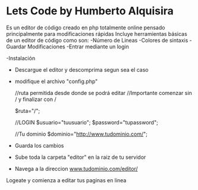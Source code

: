 
# Lets Code by Humberto Alquisira

Es un editor de código creado en php totalmente online pensado principalmente para modificaciones rápidas
Incluye herramientas básicas de un editor de código como son:
-Número de Lineas
-Colores de sintaxis
-Guardar Modificaciones
-Entrar mediante un login


-Instalación
* Descargue el editor y descomprima segun sea el caso
* modifique el archivo "config.php"
  
   //ruta permitida desde donde se podrá editar
   //Importante comenzar sin / y finalizar con /

  $ruta="/"; 

  //LOGIN
  $usuario="tuusuario";
  $password="tupassword";

  //Tu dominio
  $dominio="http://www.tudominio.com/";
  
* Guarda los cambios
* Sube toda la carpeta "editor" en la raiz de tu servidor
* Navega a la direccion www.tudominio.com/editor/

Logeate y comienza a editar tus paginas en linea
